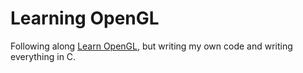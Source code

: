 # Learning OpenGL

Following along [Learn OpenGL](learnopengl.com), but writing my own code and
writing everything in C.
